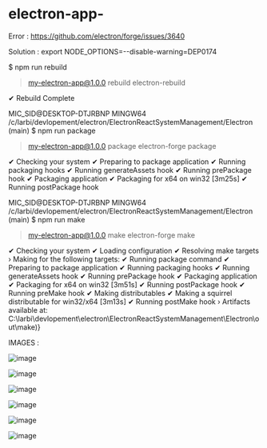 # electron-app-

Error :  https://github.com/electron/forge/issues/3640

Solution : export NODE_OPTIONS=--disable-warning=DEP0174


$ npm run rebuild

> my-electron-app@1.0.0 rebuild
> electron-rebuild

✔ Rebuild Complete

MIC_SID@DESKTOP-DTJRBNP MINGW64 /c/larbi/devlopement/electron/ElectronReactSystemManagement/Electron (main)
$ npm run package

> my-electron-app@1.0.0 package
> electron-forge package

✔ Checking your system
✔ Preparing to package application
✔ Running packaging hooks
  ✔ Running generateAssets hook
  ✔ Running prePackage hook
✔ Packaging application
  ✔ Packaging for x64 on win32 [3m25s]
✔ Running postPackage hook

MIC_SID@DESKTOP-DTJRBNP MINGW64 /c/larbi/devlopement/electron/ElectronReactSystemManagement/Electron (main)
$ npm run make

> my-electron-app@1.0.0 make
> electron-forge make

✔ Checking your system
✔ Loading configuration
✔ Resolving make targets
  › Making for the following targets:
✔ Running package command
  ✔ Preparing to package application
  ✔ Running packaging hooks
    ✔ Running generateAssets hook
    ✔ Running prePackage hook
  ✔ Packaging application
    ✔ Packaging for x64 on win32 [3m51s]
  ✔ Running postPackage hook
✔ Running preMake hook
✔ Making distributables
  ✔ Making a squirrel distributable for win32/x64 [3m13s]
✔ Running postMake hook
  › Artifacts available at: C:\larbi\devlopement\electron\ElectronReactSystemManagement\Electron\out\make)}







  IMAGES :

![image](https://github.com/user-attachments/assets/73b9970b-db02-4e72-92f0-abe6307e6003)

![image](https://github.com/user-attachments/assets/cceddfb5-480f-4b7b-9b0e-2e837eebd74c)

![image](https://github.com/user-attachments/assets/0c51e228-01e0-4282-96d2-c1e706766152)

![image](https://github.com/user-attachments/assets/a925eaf3-b200-4b68-a756-f07819594662)

![image](https://github.com/user-attachments/assets/73a7dd24-04de-4ad7-9941-a653c931f04f)

![image](https://github.com/user-attachments/assets/1ff9369d-511e-47b8-8470-b08c2de6a135)





